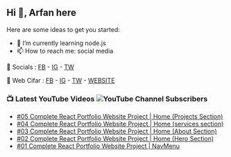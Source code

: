 ## Hi 👋, Arfan here

Here are some ideas to get you started: 
- 🌱 I’m currently learning node.js
- 📫 How to reach me: social media


🤙 Socials : [FB][FB] - [IG][IG] - [TW][TW]

🏦 Web Cifar : [FB][WCFB] - [IG][WCIG] - [TW][WCTW] - [WEBSITE][WCWebsite]


### 📺 Latest YouTube Videos ![YouTube Channel Subscribers](https://img.shields.io/youtube/channel/subscribers/UCdxaLo9ALJgXgOUDURRPGiQ?style=social)
<!-- YOUTUBE:START -->
- [#05 Complete React Portfolio Website Project | Home (Projects Section)](https://www.youtube.com/watch?v=aCMaf3_3-EU)
- [#04 Complete React Portfolio Website Project | Home (services section)](https://www.youtube.com/watch?v=RWshjKJdwro)
- [#03 Complete React Portfolio Website Project | Home (About Section)](https://www.youtube.com/watch?v=7HDR1OAw0Ts)
- [#02 Complete React Portfolio Website Project | Home (Hero Section)](https://www.youtube.com/watch?v=bJN34yW4lBI)
- [#01 Complete React Portfolio Website Project | NavMenu](https://www.youtube.com/watch?v=w8NSgfHfLug)
<!-- YOUTUBE:END -->

[FB]: http://facebook.com/fb.shaifarfan08
[IG]: http://instagram.com/shaifarfan08
[TW]: http://twitter.com/shaifarfan08
[WCFB]: http://facebook.com/webcifar
[WCIG]: http://instagram.com/web_cifar
[WCTW]: http://twitter.com/webcifar
[WCWebsite]: http://webcifar.com
